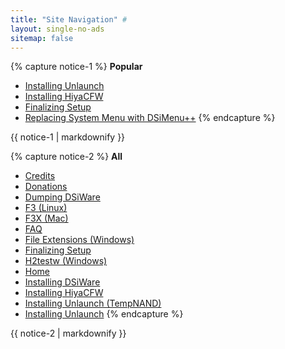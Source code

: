 ```yaml
---
title: "Site Navigation" #
layout: single-no-ads
sitemap: false
---
```


{% capture notice-1 %}
**Popular**

+ [Installing Unlaunch](installing-unlaunch)
+ [Installing HiyaCFW](installing-hiyacfw)
+ [Finalizing Setup](finalizing-setup)
+ [Replacing System Menu with DSiMenu++](replacing-system-menu-with-twlmenu++)
{% endcapture %}
<div class="notice--info">{{ notice-1 | markdownify }}</div>

{% capture notice-2 %}
**All**

+ [Credits](credits)
+ [Donations](donations)
+ [Dumping DSiWare](dumping-dsiware)
+ [F3 (Linux)](f3-(linux))
+ [F3X (Mac)](f3x-(mac))
+ [FAQ](faq)
+ [File Extensions (Windows)](file-extensions-(windows))
+ [Finalizing Setup](finalizing-setup)
+ [H2testw (Windows)](h2testw-(windows))
+ [Home](/)
+ [Installing DSiWare](installing-dsiware)
+ [Installing HiyaCFW](installing-hiyacfw)
+ [Installing Unlaunch (TempNAND)](installing-unlaunch-(tempnand))
+ [Installing Unlaunch](installing-unlaunch)
{% endcapture %}
<div class="notice">{{ notice-2 | markdownify }}</div>
